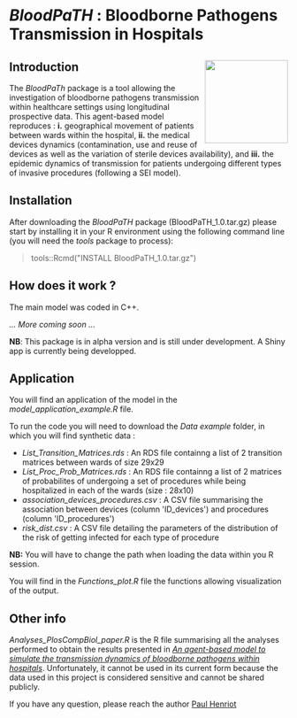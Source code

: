 
# *BloodPaTH* : Bloodborne Pathogens Transmission in Hospitals 

## Introduction <a href="README.md"> <img src="https://github.com/phenriot/BloodPaTH/blob/main/Other/BloodPaTH_logo.png" align="right" width="150"/> </a>

The *BloodPaTh* package is a tool allowing the investigation of bloodborne pathogens transmission within healthcare settings using longitudinal prospective data. This agent-based model reproduces : **i.** geographical movement of patients between wards within the hospital, **ii.** the medical devices dynamics (contamination, use and reuse of devices as well as the variation of sterile devices availability), and **iii.** the epidemic dynamics of transmission for patients undergoing different types of invasive procedures (following a SEI model).

## Installation 

After downloading the *BloodPaTH* package (BloodPaTH_1.0.tar.gz) please start by installing it in your R environment using the following command line (you will need the *tools* package to process):
 > tools::Rcmd("INSTALL BloodPaTH_1.0.tar.gz")

## How does it work ? 

The main model was coded in C++.

*... More coming soon ...*

**NB**: This package is in alpha version and is still under development. A Shiny app is currently being developped. 

## Application

You will find an application of the model in the *model_application_example.R* file. 

To run the code you will need to download the *Data example* folder, in which you will find synthetic data :
- *List_Transition_Matrices.rds* : An RDS file containng a list of 2 transition matrices between wards of size 29x29
- *List_Proc_Prob_Matrices.rds* : An RDS file containng a list of 2 matrices of probabilites of undergoing a set of procedures while being hospitalized in each of the wards (size : 28x10)
- *association_devices_procedures.csv* : A CSV file summarising the association between devices (column 'ID_devices') and procedures (column 'ID_procedures')
- *risk_dist.csv* : A CSV file detailing the parameters of the distribution of the risk of getting infected for each type of procedure 

**NB:** You will have to change the path when loading the data within you R session. 

You will find in the *Functions_plot.R* file the functions allowing visualization of the output. 

## Other info 

*Analyses_PlosCompBiol_paper.R* is the R file summarising all the analyses performed to obtain the results presented in [*An agent-based model to simulate the transmission dynamics of bloodborne pathogens within hospitals*](https://www.medrxiv.org/content/10.1101/2023.11.14.23298506v1).
Unfortunately, it cannot be used in its current form because the data used in this project is considered sensitive and cannot be shared publicly. 

If you have any question, please reach the author <a href="mailto:paul.henriot@protonmail.com">Paul Henriot</a>
